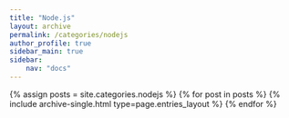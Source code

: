```yaml
---
title: "Node.js"
layout: archive
permalink: /categories/nodejs
author_profile: true
sidebar_main: true
sidebar:
    nav: "docs"
---
```


{% assign posts = site.categories.nodejs %}
{% for post in posts %} 
{% include archive-single.html type=page.entries_layout %} 
{% endfor %}